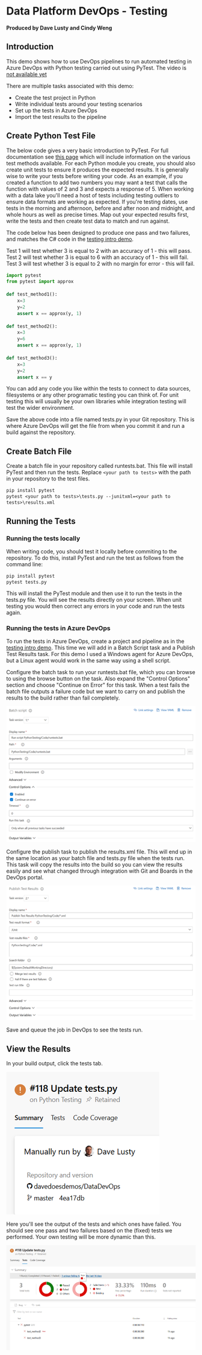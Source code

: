 # Data Platform DevOps - Testing

**Produced by Dave Lusty and Cindy Weng**

## Introduction

This demo shows how to use DevOps pipelines to run automated testing in Azure DevOps with Python testing carried out using PyTest. The video is [not available yet](https://youtu.be/R7tJZelEt-Q)

There are multiple tasks associated with this demo:

- Create the test project in Python
- Write individual tests around your testing scenarios
- Set up the tests in Azure DevOps
- Import the test results to the pipeline

## Create Python Test File

The below code gives a very basic introduction to PyTest. For full documentation see [this page](https://docs.pytest.org/en/latest/index.html) which will include information on the various test methods available. For each Python module you create, you should also create unit tests to ensure it produces the expected results. It is generally wise to write your tests before writing your code. As an example, if you created a function to add two numbers you may want a test that calls the function with values of 2 and 3 and expects a response of 5. When working with a data lake you'll need a host of tests including testing outliers to ensure data formats are working as expected. If you're testing dates, use tests in the morning and afternoon, before and after noon and midnight, and whole hours as well as precise times. Map out your expected results first, write the tests and then create test data to match and run against.

The code below has been designed to produce one pass and two failures, and matches the C# code in the [testing intro demo](https://github.com/davedoesdemos/DataDevOps/tree/master/TestingIntro).

Test 1 will test whether 3 is equal to 2 with an accuracy of 1 - this will pass.
Test 2 will test whether 3 is equal to 6 with an accuracy of 1 - this will fail.
Test 3 will test whether 3 is equal to 2 with no margin for error - this will fail.

```Python
import pytest
from pytest import approx

def test_method1():
    x=3
    y=2
    assert x == approx(y, 1)

def test_method2():
    x=3
    y=6
    assert x == approx(y, 1)

def test_method3():
    x=3
    y=2
    assert x == y
```

You can add any code you like within the tests to connect to data sources, filesystems or any other programatic testing you can think of. For unit testing this will usually be your own libraries while integration testing will test the wider environment.

Save the above code into a file named tests.py in your Git repository. This is where Azure DevOps will get the file from when you commit it and run a build against the repository.

## Create Batch File

Create a batch file in your repository called runtests.bat. This file will install PyTest and then run the tests. Replace `<your path to tests>` with the path in your repository to the test files.

```
pip install pytest
pytest <your path to tests>\tests.py --junitxml=<your path to tests>\results.xml
```

## Running the Tests

### Running the tests locally

When writing code, you should test it locally before commiting to the repository. To do this, install PyTest and run the test as follows from the command line:

```
pip install pytest
pytest tests.py
```

This will install the PyTest module and then use it to run the tests in the tests.py file. You will see the results directly on your screen. When unit testing you would then correct any errors in your code and run the tests again.

### Running the tests in Azure DevOps

To run the tests in Azure DevOps, create a project and pipeline as in the [testing intro demo](https://github.com/davedoesdemos/DataDevOps/tree/master/TestingIntro). This time we will add in a Batch Script task and a Publish Test Results task. For this demo I used a Windows agent for Azure DevOps, but a Linux agent would work in the same way using a shell script.

Configure the batch task to run your runtests.bat file, which you can browse to using the browse button on the task. Also expand the "Control Options" section and choose "Continue on Error" for this task. When a test fails the batch file outputs a failure code but we want to carry on and publish the results to the build rather than fail completely.

![batch.png](images/batch.png)

Configure the publish task to publish the results.xml file. This will end up in the same location as your batch file and tests.py file when the tests run. This task will copy the results into the build so you can view the results easily and see what changed through integration with Git and Boards in the DevOps portal.

![publishTestResults.png](images/publishTestResults.png)

Save and queue the job in DevOps to see the tests run.

## View the Results

In your build output, click the tests tab.

![testsTab.png](images/testsTab.png)

Here you'll see the output of the tests and which ones have failed. You should see one pass and two failures based on the (fixed) tests we performed. Your own testing will be more dynamic than this.

![testOutput.png](images/testOutput.png)

